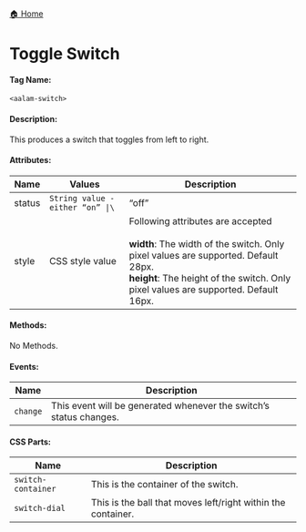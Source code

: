 [🏠 Home](https://github.com/Akilanan/aalam-wc/tree/master/doc)
# Toggle Switch
#### Tag Name:

`<aalam-switch>`

#### Description:

This produces a switch that toggles from left to right.

#### Attributes:
| Name   | Values                        | Description                                                                                                                                                              |
|--------|-------------------------------|--------------------------------------------------------------------------------------------------------------------------------------------------------------------------|
| status | `String value - either “on” \|\`| “off” | If it's “on” - the switch will be on the right side. If it's “off” the switch will be on the left side.                              |
| style  | CSS style value               | Following attributes are accepted <br><br>**width**: The width of the switch. Only pixel values are supported. Default 28px. <br>**height**: The height of the switch. Only pixel values are supported. Default 16px. |

#### Methods:

No Methods.

#### Events:
| Name     | Description |
|----------|-------------|
| `change` | This event will be generated whenever the switch’s status changes. |

#### CSS Parts:
| Name             | Description                                           |
|------------------|-------------------------------------------------------|
| `switch-container` | This is the container of the switch.                 |
| `switch-dial`      | This is the ball that moves left/right within the container. |

